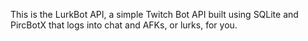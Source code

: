 This is the LurkBot API, a simple Twitch Bot API built using SQLite and PircBotX that logs into chat and AFKs, or lurks, for you.
